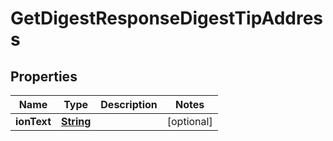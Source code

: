 

# GetDigestResponseDigestTipAddress


## Properties

| Name | Type | Description | Notes |
|------------ | ------------- | ------------- | -------------|
|**ionText** | [**String**](String.md) |  |  [optional] |



